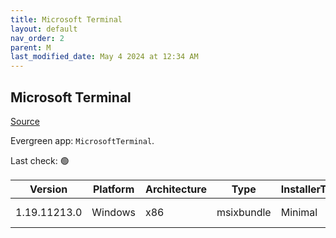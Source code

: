 ```yaml
---
title: Microsoft Terminal
layout: default
nav_order: 2
parent: M
last_modified_date: May 4 2024 at 12:34 AM
---
```


## Microsoft Terminal

[Source](https://github.com/microsoft/terminal/)

Evergreen app: `MicrosoftTerminal`. 

Last check: 🟢

| Version      | Platform | Architecture | Type       | InstallerType | Date       | Size     | URI                                                                                                                                                                                                                                                                            |
| ------------ | -------- | ------------ | ---------- | ------------- | ---------- | -------- | ------------------------------------------------------------------------------------------------------------------------------------------------------------------------------------------------------------------------------------------------------------------------------ |
| 1.19.11213.0 | Windows  | x86          | msixbundle | Minimal       | 05/01/2024 | 21550188 | [https://github.com/microsoft/terminal/releases/download/v1.19.11213.0/Microsoft.WindowsTerminal_1.19.11213.0_8wekyb3d8bbwe.msixbundle](https://github.com/microsoft/terminal/releases/download/v1.19.11213.0/Microsoft.WindowsTerminal_1.19.11213.0_8wekyb3d8bbwe.msixbundle) |
